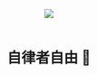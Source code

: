 <p align="center">
  <a href="https://github.com/getActivity">
    <img src="https://github-readme-stats.vercel.app/api?username=yungyu16&show_icons=true&theme=slateorange&count_private=true&include_all_commits=true" />
  </a>
</p>

<p align="center" style="font-size: 25px;font-weight: bolder;margin-top: 50px;">自律者自由 👋</p>
